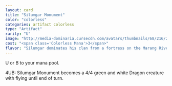 ```yaml
---
layout: card
title: "Silumgar Monument"
color: "colorless"
categories: artifact colorless
type: "Artifact"
rarity: "U"
image: "http://media-dominaria.cursecdn.com/avatars/thumbnails/68/216/200/283/635616655519113573.png"
cost: "<span class='Colorless Mana'>3</span>"
flavor: "Silumgar dominates his clan from a fortress on the Marang River, where he rests upon piles of treasure."
---
```


<span class="Blue Mana">U</span> or <span class="Black Mana">B</span> to your mana pool.

<span class="Colorless Mana">4</span><span class="Blue Mana">U</span><span class="Black Mana">B</span>: Silumgar Monument becomes a 4/4 green and white Dragon creature with flying until end of turn.
